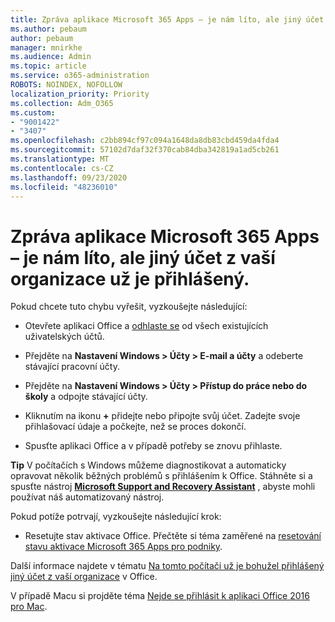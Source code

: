 ```yaml
---
title: Zpráva aplikace Microsoft 365 Apps – je nám líto, ale jiný účet z vaší organizace už je přihlášený.
ms.author: pebaum
author: pebaum
manager: mnirkhe
ms.audience: Admin
ms.topic: article
ms.service: o365-administration
ROBOTS: NOINDEX, NOFOLLOW
localization_priority: Priority
ms.collection: Adm_O365
ms.custom:
- "9001422"
- "3407"
ms.openlocfilehash: c2bb894cf97c094a1648da8db83cbd459da4fda4
ms.sourcegitcommit: 57102d7daf32f370cab84dba342819a1ad5cb261
ms.translationtype: MT
ms.contentlocale: cs-CZ
ms.lasthandoff: 09/23/2020
ms.locfileid: "48236010"
---
```

# <a name="microsoft-365-apps-message---sorry-another-account-from-your-organization-is-already-signed-in"></a>Zpráva aplikace Microsoft 365 Apps – je nám líto, ale jiný účet z vaší organizace už je přihlášený.

Pokud chcete tuto chybu vyřešit, vyzkoušejte následující:

- Otevřete aplikaci Office a [odhlaste se](https://support.office.com/article/sign-out-of-office-5a20dc11-47e9-4b6f-945d-478cb6d92071) od všech existujících uživatelských účtů.

- Přejděte na **Nastavení Windows > Účty > E-mail a účty** a odeberte stávající pracovní účty.

- Přejděte na **Nastavení Windows > Účty > Přístup do práce nebo do školy** a odpojte stávající účty. 

- Kliknutím na ikonu **+** přidejte nebo připojte svůj účet. Zadejte svoje přihlašovací údaje a počkejte, než se proces dokončí.

- Spusťte aplikaci Office a v případě potřeby se znovu přihlaste. 

**Tip** V počítačích s Windows můžeme diagnostikovat a automaticky opravovat několik běžných problémů s přihlášením k Office. Stáhněte si a spusťte nástroj  **[Microsoft Support and Recovery Assistant](https://aka.ms/SaRA-OfficeSignInScenario)** , abyste mohli používat náš automatizovaný nástroj.

Pokud potíže potrvají, vyzkoušejte následující krok: 

- Resetujte stav aktivace Office. Přečtěte si téma zaměřené na [resetování stavu aktivace Microsoft 365 Apps pro podniky](https://docs.microsoft.com/office365/troubleshoot/activation/reset-office-365-proplus-activation-state).

Další informace najdete v tématu [Na tomto počítači už je bohužel přihlášený jiný účet z vaší organizace](https://docs.microsoft.com/office/troubleshoot/error-messages/another-account-already-signed-in) v Office.

V případě Macu si projděte téma [Nejde se přihlásit k aplikaci Office 2016 pro Mac](https://docs.microsoft.com/office365/troubleshoot/authentication/sign-in-to-office-2016-for-mac-fail).
